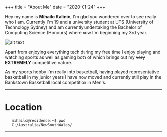 +++
title = "About Me"
date = "2020-01-24"
+++

Hey my name is **Mihailo Kalinic**, I'm glad you wondered over to see really who I am. Currently I'm 19 and a university student at UTS (University of Technology Sydney) and am currently undertaking the Bachelor of Computing Science (Honours) where now I'm beginning my 3rd year.

![alt text](/personal.png)

Apart from enjoying everything tech during my free time I enjoy playing and watching sports as well as gaming both of which brings out my ~~very~~ **EXTREMELY** competitive nature.

As my sports hobby I'm really into basketball, having played representative basketball in my junior years I have now moved and currently still play in the Bankstown Basketball local competition in Men's.
*************************
# Location
       mihailo@residence:~$ pwd
       C:/Australia/NewSouthWales/
****************************
